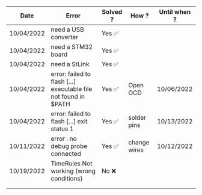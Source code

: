 | **Date**    | **Error**                                                        | **Solved ?** | **How ?**    | **Until when ?** |
|-------------|------------------------------------------------------------------|--------------|--------------| -----------------|
|  10/04/2022 | need a USB converter                                             |  Yes    ✅   |             |                  |
|  10/04/2022 | need a STM32 board                                               |  Yes    ✅   |             |                  |
|  10/04/2022 | need a StLink                                                    |  Yes    ✅   |             |                  |
|  10/04/2022 | error: failed to flash [...] executable file not found in $PATH  |  Yes    ✅   | Open OCD    |    10/06/2022    |
|  10/04/2022 | error: failed to flash [...] exit status 1                       |  Yes    ✅   | solder pins |  10/13/2022      |
|  10/11/2022 | error : no debug probe connected                                 |  Yes    ✅   | change wires|  10/12/2022      |
|  10/19/2022 | TimeRules Not working (wrong conditions)                         |  No     ❌   |             |                  |
|             |                                                                  |               |             |                  |
|             |                                                                  |               |             |                  |